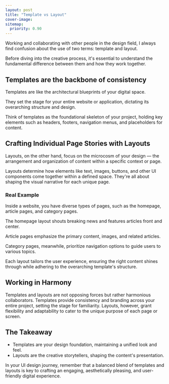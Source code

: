 ```yaml
---
layout: post
title: "Template vs Layout"
cover-image: 
sitemap:
  priority: 0.90
---
```


Working and collaborating with other people in the design field, I always find confusion about the use of two terms: template and layout.

Before diving into the creative process, it's essential to understand the fundamental difference between them and how they work together.

## Templates are the backbone of consistency

Templates are like the architectural blueprints of your digital space. 

They set the stage for your entire website or application, dictating its overarching structure and design. 

Think of templates as the foundational skeleton of your project, holding key elements such as headers, footers, navigation menus, and placeholders for content.

## Crafting Individual Page Stories with Layouts

Layouts, on the other hand, focus on the microcosm of your design — the arrangement and organization of content within a specific context or page. 

Layouts determine how elements like text, images, buttons, and other UI components come together within a defined space. They're all about shaping the visual narrative for each unique page.

### Real Example

Inside a website, you have diverse types of pages, such as the homepage, article pages, and category pages. 

The homepage layout shouts breaking news and features articles front and center. 

Article pages emphasize the primary content, images, and related articles. 

Category pages, meanwhile, prioritize navigation options to guide users to various topics. 

Each layout tailors the user experience, ensuring the right content shines through while adhering to the overarching template's structure.

## Working in Harmony

Templates and layouts are not opposing forces but rather harmonious collaborators. Templates provide consistency and branding across your entire project, setting the stage for familiarity. Layouts, however, grant flexibility and adaptability to cater to the unique purpose of each page or screen.

## The Takeaway

- Templates are your design foundation, maintaining a unified look and feel.
- Layouts are the creative storytellers, shaping the content's presentation.

In your UI design journey, remember that a balanced blend of templates and layouts is key to crafting an engaging, aesthetically pleasing, and user-friendly digital experience.